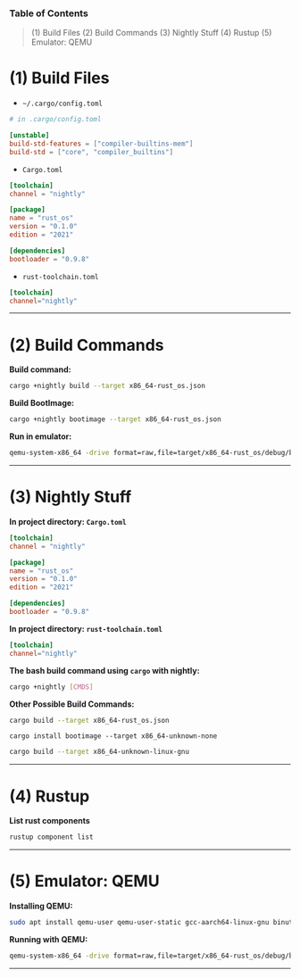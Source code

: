 ### Table of Contents
> (1) Build Files
> (2) Build Commands
> (3) Nightly Stuff
> (4) Rustup
> (5) Emulator: QEMU

# (1) Build Files
* `~/.cargo/config.toml`
```toml
# in .cargo/config.toml

[unstable]
build-std-features = ["compiler-builtins-mem"]
build-std = ["core", "compiler_builtins"]
```

* `Cargo.toml`
```toml
[toolchain]
channel = "nightly"

[package]
name = "rust_os"
version = "0.1.0"
edition = "2021"

[dependencies]
bootloader = "0.9.8"
```

* `rust-toolchain.toml`
```toml
[toolchain]
channel="nightly"
```

---

# (2) Build Commands

**Build command:**
```bash
cargo +nightly build --target x86_64-rust_os.json
```
**Build BootImage:**
```bash
cargo +nightly bootimage --target x86_64-rust_os.json
```
**Run in emulator:**
```bash
qemu-system-x86_64 -drive format=raw,file=target/x86_64-rust_os/debug/bootimage-rust_os.bin
```

---

# (3) **Nightly Stuff**

**In project directory: `Cargo.toml `**
```toml
[toolchain]
channel = "nightly"

[package]
name = "rust_os"
version = "0.1.0"
edition = "2021"

[dependencies]
bootloader = "0.9.8"
```

**In project directory: `rust-toolchain.toml`**
```toml
[toolchain]
channel="nightly"
```

**The bash build command using `cargo` with nightly:**
```bash
cargo +nightly [CMDS]
```

**Other Possible Build Commands:**
```bash
cargo build --target x86_64-rust_os.json
```
```shell
cargo install bootimage --target x86_64-unknown-none
```
```bash
cargo build --target x86_64-unknown-linux-gnu
```

---

# (4) Rustup

**List rust components**
```bash
rustup component list
```

---

# (5) Emulator: QEMU

**Installing QEMU:**
```bash
sudo apt install qemu-user qemu-user-static gcc-aarch64-linux-gnu binutils-aarch64-linux-gnu binutils-aarch64-linux-gnu-dbg build-essential
```

**Running with QEMU:**
```bash
qemu-system-x86_64 -drive format=raw,file=target/x86_64-rust_os/debug/bootimage-rust_os.bin
```

---

